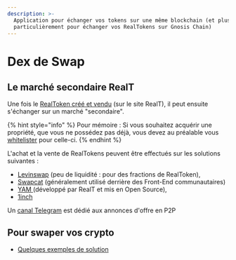 ```yaml
---
description: >-
  Application pour échanger vos tokens sur une même blockchain (et plus
  particulièrement pour échanger vos RealTokens sur Gnosis Chain)
---
```


# Dex de Swap

## **Le marché secondaire RealT**

Une fois le [RealToken créé et vendu](../../site-realt/acheter-des-realtokens/) (sur le site RealT), il peut ensuite s'échanger sur un marché "secondaire".

{% hint style="info" %}
Pour mémoire : Si vous souhaitez acquérir une propriété, que vous ne possédez pas déjà, vous devez au préalable vous [whitelister](../../site-realt/procedure-de-whitelisting.md) pour celle-ci.
{% endhint %}

L'achat et la vente de RealTokens peuvent être effectués sur les solutions suivantes :

* [Levinswap](levinswap.md) (peu de liquidité : pour des fractions de RealToken),
* [Swapcat](swapcat.md) (généralement utilisé derrière des Front-End communautaires)
* [YAM ](yam.md)(développé par RealT et mis en Open Source),
* [1inch](swap-avec-1inch.md)

Un [canal Telegram](https://t.me/RealTOTC) est dédié aux annonces d'offre en P2P

## Pour swaper vos crypto

* [Quelques exemples de solution](swap-de-cryptos.md)
